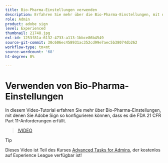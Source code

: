 ```yaml
---
title: Bio-Pharma-Einstellungen verwenden
description: Erfahren Sie mehr über die Bio-Pharma-Einstellungen, mit denen Sie Adobe Sign so konfigurieren können, dass FDA 21 CFR Part 11-Anforderungen erfüllt werden.
role: Admin
product: adobe sign
level: Experienced
thumbnail: 21748.jpg
exl-id: 1253f81a-6132-4733-a113-1bbce86b4549
source-git-commit: 30c606ec458931ac352cd99e7aec5b38074db262
workflow-type: tm+mt
source-wordcount: '68'
ht-degree: 0%

---
```


# Verwenden von Bio-Pharma-Einstellungen

In diesem Video-Tutorial erfahren Sie mehr über Bio-Pharma-Einstellungen, mit denen Sie Adobe Sign so konfigurieren können, dass es die FDA 21 CFR Part 11-Anforderungen erfüllt.

>[!VIDEO](https://video.tv.adobe.com/v/21748?hidetitle=true)

>[!TIP]
>
>Dieses Video ist Teil des Kurses [Advanced Tasks for Admins](https://experienceleague.adobe.com/?recommended=Sign-A-1-2020.1), der kostenlos auf Experience League verfügbar ist!
